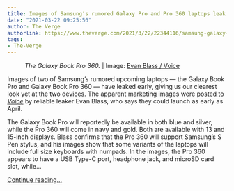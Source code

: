 ```yaml
---
title: Images of Samsung’s rumored Galaxy Pro and Pro 360 laptops leak early
date: "2021-03-22 09:25:56"
author: The Verge
authorlink: https://www.theverge.com/2021/3/22/22344116/samsung-galaxy-book-pro-360-laptop-convertable-stylus-support
tags:
- The-Verge
---
```

<figure>
      <img alt="" src="https://cdn.vox-cdn.com/thumbor/XuZtT126lYkYYg_slauQQcF_vKU=/1x0:4602x3067/1310x873/cdn.vox-cdn.com/uploads/chorus_image/image/69004547/3fb3e3ec9d23fe828ab18289b42158483245f6afb9ecfdc80fd72b04000d0b9a.0.jpg" />
        <figcaption><em>The Galaxy Book Pro 360.</em> | Image: <a class="ql-link" href="https://www.voice.com/post/@evan/samsung-galaxy-book-pro-and-pro-360-first-looks-1616239064-47310169" target="_blank">Evan Blass / Voice</a></figcaption>
    </figure>

  <p id="CHawkY">Images of two of Samsung’s rumored upcoming laptops — the Galaxy Book Pro and Galaxy Book Pro 360 — have leaked early, giving us our clearest look yet at the two devices. The apparent marketing images were <a href="https://www.voice.com/post/@evan/samsung-galaxy-book-pro-and-pro-360-first-looks-1616239064-47310169">posted to <em>Voice</em></a> by reliable leaker Evan Blass, who says they could launch as early as April.</p>
<p id="M1CUSt">The Galaxy Book Pro will reportedly be available in both blue and silver, while the Pro 360 will come in navy and gold. Both are available with 13 and 15-inch displays. Blass confirms that the Pro 360 will support Samsung’s S Pen stylus, and his images show that some variants of the laptops will include full size keyboards with numpads. In the images, the Pro 360 appears to have a USB Type-C port, headphone jack, and microSD card slot, while...</p>
  <p>
    <a href="https://www.theverge.com/2021/3/22/22344116/samsung-galaxy-book-pro-360-laptop-convertable-stylus-support">Continue reading&hellip;</a>
  </p>